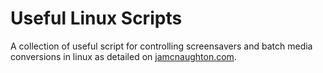 # Useful Linux Scripts
A collection of useful script for controlling screensavers and batch media conversions in linux as detailed on [jamcnaughton.com](http://jamcnaughton.com).
